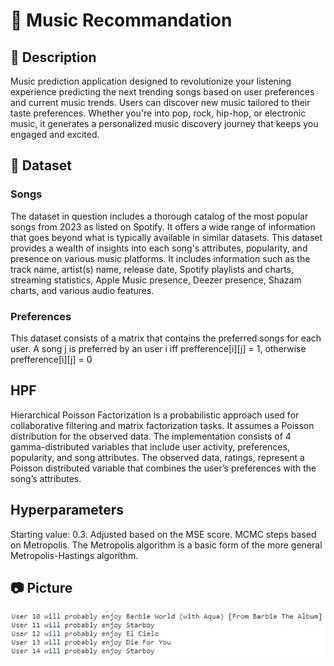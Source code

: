 # :calendar: Music Recommandation

## :memo: Description
Music prediction application designed to revolutionize your listening experience predicting the next trending songs based on user preferences and current music trends.
Users can discover new music tailored to their taste preferences. Whether you're into pop, rock, hip-hop, or electronic music, it generates a personalized music discovery journey that keeps you engaged and excited.

## :robot: Dataset
### Songs
The dataset in question includes a thorough catalog of the most popular songs from 2023 as listed on Spotify. It offers a wide range of information that goes beyond what is typically available in similar datasets. This dataset provides a wealth of insights into each song's attributes, popularity, and presence on various music platforms. It includes information such as the track name, artist(s) name, release date, Spotify playlists and charts, streaming statistics, Apple Music presence, Deezer presence, Shazam charts, and various audio features.

### Preferences
This dataset consists of a matrix that contains the preferred songs for each user. A song j is preferred by an user i iff prefference[i][j] = 1, otherwise prefference[i][j] = 0

## HPF
Hierarchical Poisson Factorization is a probabilistic approach used for collaborative filtering and matrix factorization tasks. It assumes a Poisson distribution for the observed data.
The implementation consists of 4 gamma-distributed variables that include user activity, preferences, popularity, and song attributes. The observed data, ratings, represent a Poisson distributed variable that combines the user’s preferences with the song’s attributes.

## Hyperparameters 
Starting value: 0.3. Adjusted based on the MSE score.
MCMC steps based on Metropolis. The Metropolis algorithm is a basic form of the more general Metropolis-Hastings algorithm. 

## :camera: Picture
<p align="left">
 <img src="https://github.com/Marius2504/Music-Recommendation/blob/master/predicted_sgs.png" width="600">
</p>

